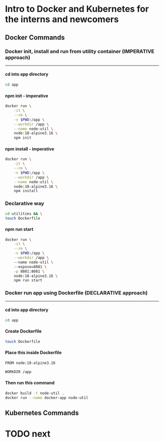 # Intro to Docker and Kubernetes for the interns and newcomers

## Docker Commands
### Docker init, install and run from utility container (IMPERATIVE approach)
---
#### cd into app directory
```bash
cd app
```

#### npm init - imperative
```bash
docker run \
    -it \
    --rm \
    -v $PWD:/app \
    --workdir /app \
    --name node-util \
    node:18-alpine3.16 \
    npm init
```

#### npm install - imperative
```bash
docker run \
    -it \
    --rm \
    -v $PWD:/app \
    --workdir /app \
    --name node-util \
    node:18-alpine3.16 \
    npm install
```

### Declarative way
```bash
cd utilities && \
touch Dockerfile
```

#### npm run start
```bash
docker run \
    -it \
    --rm \
    -v $PWD:/app \
    --workdir /app \ 
    --name node-util \ 
    --expose=8081 \
    -p 8081:8081 \
    node:18-alpine3.16 \
    npm run start
```

### Docker run app using Dockerfile (DECLARATIVE approach)
---

#### cd into app directory
```bash
cd app
```

#### Create Dockerfile
```bash
touch Dockerfile
```

#### Place this inside Dockerfile
```bash
FROM node:18-alpine3.16

WORKDIR /app
```

#### Then run this command
```bash
docker build -t node-util .
docker run --name docker-app node-util
```

## Kubernetes Commands
# TODO next
